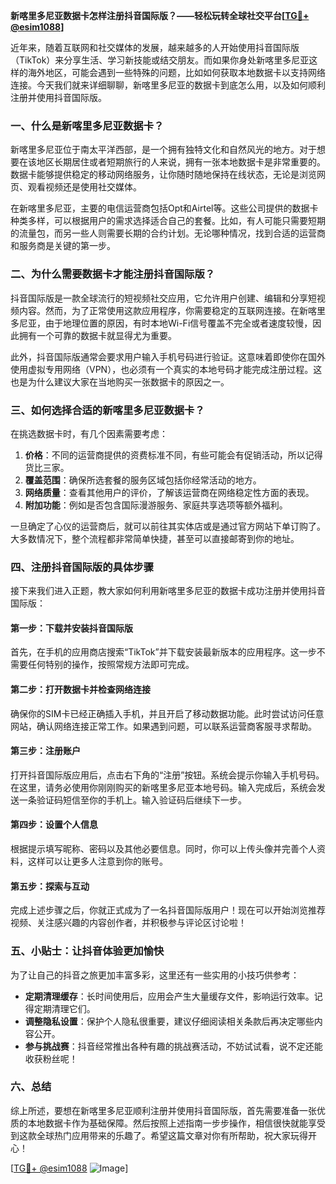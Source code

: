 **新喀里多尼亚数据卡怎样注册抖音国际版？——轻松玩转全球社交平台[[TG💪+ @esim1088](https://t.me/s/esim1088)]**

近年来，随着互联网和社交媒体的发展，越来越多的人开始使用抖音国际版（TikTok）来分享生活、学习新技能或结交朋友。而如果你身处新喀里多尼亚这样的海外地区，可能会遇到一些特殊的问题，比如如何获取本地数据卡以支持网络连接。今天我们就来详细聊聊，新喀里多尼亚的数据卡到底怎么用，以及如何顺利注册并使用抖音国际版。

### 一、什么是新喀里多尼亚数据卡？

新喀里多尼亚位于南太平洋西部，是一个拥有独特文化和自然风光的地方。对于想要在该地区长期居住或者短期旅行的人来说，拥有一张本地数据卡是非常重要的。数据卡能够提供稳定的移动网络服务，让你随时随地保持在线状态，无论是浏览网页、观看视频还是使用社交媒体。

在新喀里多尼亚，主要的电信运营商包括Opt和Airtel等。这些公司提供的数据卡种类多样，可以根据用户的需求选择适合自己的套餐。比如，有人可能只需要短期的流量包，而另一些人则需要长期的合约计划。无论哪种情况，找到合适的运营商和服务商是关键的第一步。

### 二、为什么需要数据卡才能注册抖音国际版？

抖音国际版是一款全球流行的短视频社交应用，它允许用户创建、编辑和分享短视频内容。然而，为了正常使用这款应用程序，你需要稳定的互联网连接。在新喀里多尼亚，由于地理位置的原因，有时本地Wi-Fi信号覆盖不完全或者速度较慢，因此拥有一个可靠的数据卡就显得尤为重要。

此外，抖音国际版通常会要求用户输入手机号码进行验证。这意味着即使你在国外使用虚拟专用网络（VPN），也必须有一个真实的本地号码才能完成注册过程。这也是为什么建议大家在当地购买一张数据卡的原因之一。

### 三、如何选择合适的新喀里多尼亚数据卡？

在挑选数据卡时，有几个因素需要考虑：

1. **价格**：不同的运营商提供的资费标准不同，有些可能会有促销活动，所以记得货比三家。
2. **覆盖范围**：确保所选套餐的服务区域包括你经常活动的地方。
3. **网络质量**：查看其他用户的评价，了解该运营商在网络稳定性方面的表现。
4. **附加功能**：例如是否包含国际漫游服务、家庭共享选项等额外福利。

一旦确定了心仪的运营商后，就可以前往其实体店或是通过官方网站下单订购了。大多数情况下，整个流程都非常简单快捷，甚至可以直接邮寄到你的地址。

### 四、注册抖音国际版的具体步骤

接下来我们进入正题，教大家如何利用新喀里多尼亚的数据卡成功注册并使用抖音国际版：

#### 第一步：下载并安装抖音国际版
首先，在手机的应用商店搜索“TikTok”并下载安装最新版本的应用程序。这一步不需要任何特别的操作，按照常规方法即可完成。

#### 第二步：打开数据卡并检查网络连接
确保你的SIM卡已经正确插入手机，并且开启了移动数据功能。此时尝试访问任意网站，确认网络连接正常工作。如果遇到问题，可以联系运营商客服寻求帮助。

#### 第三步：注册账户
打开抖音国际版应用后，点击右下角的“注册”按钮。系统会提示你输入手机号码。在这里，请务必使用你刚刚购买的新喀里多尼亚本地号码。输入完成后，系统会发送一条验证码短信至你的手机上。输入验证码后继续下一步。

#### 第四步：设置个人信息
根据提示填写昵称、密码以及其他必要信息。同时，你可以上传头像并完善个人资料，这样可以让更多人注意到你的账号。

#### 第五步：探索与互动
完成上述步骤之后，你就正式成为了一名抖音国际版用户！现在可以开始浏览推荐视频、关注感兴趣的内容创作者，并积极参与评论区讨论啦！

### 五、小贴士：让抖音体验更加愉快

为了让自己的抖音之旅更加丰富多彩，这里还有一些实用的小技巧供参考：

- **定期清理缓存**：长时间使用后，应用会产生大量缓存文件，影响运行效率。记得定期清理它们。
- **调整隐私设置**：保护个人隐私很重要，建议仔细阅读相关条款后再决定哪些内容公开。
- **参与挑战赛**：抖音经常推出各种有趣的挑战赛活动，不妨试试看，说不定还能收获粉丝呢！

### 六、总结

综上所述，要想在新喀里多尼亚顺利注册并使用抖音国际版，首先需要准备一张优质的本地数据卡作为基础保障。然后按照上述指南一步步操作，相信很快就能享受到这款全球热门应用带来的乐趣了。希望这篇文章对你有所帮助，祝大家玩得开心！

[[TG💪+ @esim1088](https://t.me/s/esim1088) ![Image](https://i.postimg.cc/4NQfJmqS/Snipaste-2025-05-13-00-14-12.png)]
